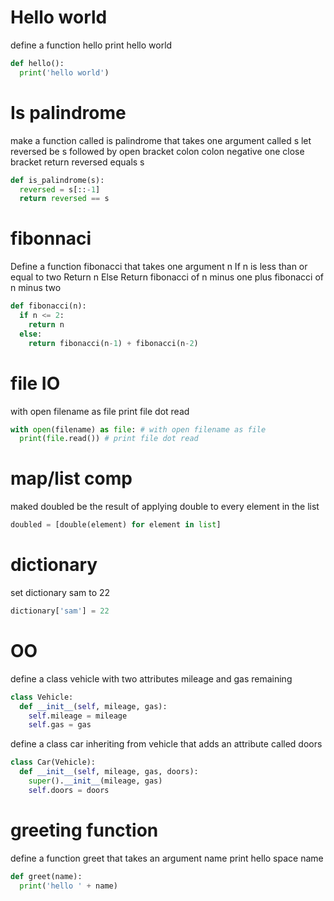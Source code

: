 # Hello world

define a function hello
print hello world

```python
def hello():
  print('hello world')
```

# Is palindrome

make a function called is palindrome that takes one argument called s
let reversed be s followed by open bracket colon colon negative one close bracket
return reversed equals s

```python
def is_palindrome(s):
  reversed = s[::-1]
  return reversed == s
```

# fibonnaci

Define a function fibonacci that takes one argument n
If n is less than or equal to two
Return n
Else
Return fibonacci of n minus one plus fibonacci of n minus two

```python
def fibonacci(n):
  if n <= 2:
    return n
  else:
    return fibonacci(n-1) + fibonacci(n-2)

```

# file IO

with open filename as file
print file dot read

```python
with open(filename) as file: # with open filename as file
  print(file.read()) # print file dot read
```

# map/list comp

maked doubled be the result of applying double to every element in the list

```python
doubled = [double(element) for element in list]
```

# dictionary

set dictionary sam to 22

```python
dictionary['sam'] = 22
```

# OO

define a class vehicle with two attributes mileage and gas remaining

```python
class Vehicle:
  def __init__(self, mileage, gas):
    self.mileage = mileage
    self.gas = gas
```

define a class car inheriting from vehicle that adds an attribute called doors

```python
class Car(Vehicle):
  def __init__(self, mileage, gas, doors):
    super().__init__(mileage, gas)
    self.doors = doors
```

# greeting function

define a function greet that takes an argument name
print hello space name

```python
def greet(name):
  print('hello ' + name)
```
